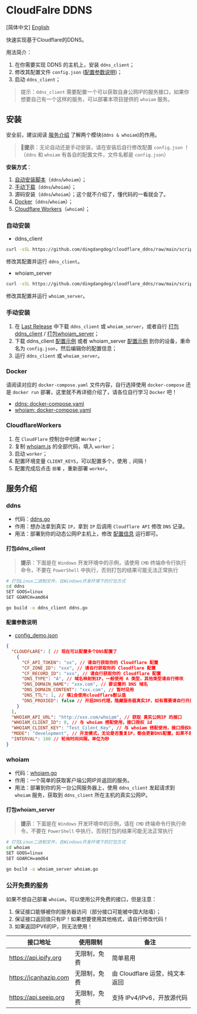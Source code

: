 # CloudFalre DDNS

[简体中文] [English](./README_EN.MD)

快速实现基于Cloudflare的DDNS。

用法简介：

1. 在你需要实现 DDNS 的主机上，安装 `ddns_client`；
2. 修改其配置文件 `config.json` ([配置参数说明](#配置参数说明))；
3. 启动 `ddns_client`；

> 提示：`ddns_client` 需要配置一个可以获取自身公网IP的服务接口，如果你想要自己有一个这样的服务，可以部署本项目提供的 `whoiam` 服务。

## 安装

安全前，建议阅读 [服务介绍](#服务介绍) 了解两个模块(`ddns & whoiam`)的作用。

> 🧨**提示**：无论自动还是手动安装，请在安装后自行修改配置 `config.json` ！（`ddns` 和 `whoiam` 有各自的配置文件，文件名都是 `config.json`）

**安装方式**：

1. [自动安装脚本](#自动安装)（`ddns`/`whoiam`）；
2. [手动下载](#手动安装)（`ddns`/`whoiam`）；
3. 源码安装（`ddns`/`whoiam`）；这个就不介绍了，懂代码的一看就会了。
4. [Docker](#docker)（`ddns`/`whoiam`）；
5. [Cloudflare Workers](#cloudflareworkers)（`whoiam`）；

### 自动安装

- ddns_client

```sh
curl -sSL https://github.com/dingdangdog/cloudflare_ddns/raw/main/script/update_ddns.sh | bash
```

修改其配置并运行 `ddns_client`。

- whoiam_server

```sh
curl -sSL https://github.com/dingdangdog/cloudflare_ddns/raw/main/script/update_whoiam.sh | bash
```

修改其配置并运行 `whoiam_server`。

### 手动安装

1. 在 [Last Release](https://github.com/dingdangdog/cloudflare_ddns/releases) 中下载 `ddns_client` 或 `whoiam_server`，或者自行 [打包ddns_client](#打包ddns_client) / [打包whoiam_server](#打包whoiam_server)；
2. 下载 ddns_client [配置示例](./ddns/config_demo.json) 或者 whoiam_server [配置示例](./whoiam/config_demo.json) 到你的设备，重命名为 `config.json`，然后编辑你的配置信息；
3. 运行 `ddns_client` 或 `whoiam_server`。

### Docker

请阅读对应的 `docker-compose.yaml` 文件内容，自行选择使用 `docker-compose` 还是 `docker run` 部署，这里就不再详细介绍了，请各位自行学习 `Docker` 吧！

- [ddns: docker-compose.yaml](./ddns/docker-compose.yaml)
- [whoiam: docker-compose.yaml](./whoiam/docker-compose.yaml)

### CloudflareWorkers

1. 在 `CloudFlare` 控制台中创建 `Worker`；
2. 复制 [whoiam.js](./whoiam/whoiam.js) 的全部代码，填入 `worker`；
3. 启动 `worker`；
4. 配置环境变量 `CLIENT_KEYS`，可以配置多个，使用 `,` 间隔！
5. 配置完成后点击 `部署` ，重新部署 `worker`。

## 服务介绍

### ddns

- 代码：[ddns.go](./ddns/ddns.go)
- 作用：想办法拿到真实 `IP`，拿到 `IP` 后调用 `Cloudflare API` 修改 `DNS` 记录。
- 用法：部署到你的动态公网IP主机上，修改 [配置信息](./ddns/config_demo.json) 运行即可。

#### 打包ddns_client

> **提示**：下面是在 `Windows` 开发环境中的示例，请使用 `CMD` 终端命令行执行命令，不要在 `PowerShell` 中执行，否则打包的结果可能无法正常执行

```bash
# 打包Linux二进制文件，在Windows开发环境下的打包方式
cd ddns
SET GOOS=linux
SET GOARCH=amd64

go build -o ddns_client ddns.go
```

#### 配置参数说明

- [config_demo.json](./ddns/config_demo.json)

```json
{
  "CLOUDFLARE": [ // 现在可以配置多个DNS配置了
    {
      "CF_API_TOKEN": "xx", // 请自行获取你的 Cloudflare 配置
      "CF_ZONE_ID": "xxx", // 请自行获取你的 Cloudflare 配置
      "CF_RECORD_ID": "xxx", // 请自行获取你的 Cloudflare 配置
      "DNS_TYPE": "A", // 域名映射到IP，一般使用 A 类型，其他类型请自行修改
      "DNS_DOMAIN_NAME": "xxx.com", // 要设置的 DNS 域名
      "DNS_DOMAIN_CONTENT": "xxx.com", // 暂时没用
      "DNS_TTL": 1, // 填1会使用cloudflare默认值
      "DNS_PROXIED": false // 开启DNS代理，隐藏服务器真实IP，如有需要请自行开启。
    }
  ],
  "WHOIAM_API_URL": "http://xxx.com/whoiam", // 获取 真实公网IP 的接口
  "WHOIAM_CLIENT_ID": 0, // 与 whoiam 搭配使用，接口授权 id
  "WHOIAM_CLIENT_KEY": "Test_Cilent_Key", // 与 whoiam 搭配使用，接口授权key
  "MODE": "development", // 开发模式，无论是否重复IP，都会更新DNS配置，如果不是开发模式，会自动与上一次IP校验，详情请阅读代码
  "INTERVAL": 180 // 轮询时间间隔，单位为秒
}
```

### whoiam

- 代码：[whoiam.go](./whoiam/whoiam.go)
- 作用：一个简单的获取客户端公网IP并返回的服务。
- 用法：部署到你的另一台公网服务器上，使用 `ddns_client` 发起请求到 `whoiam` 服务，获取到 `ddns_client` 所在主机的真实公网IP。

#### 打包whoiam_server

> **提示**：下面是在 `Windows` 开发环境中的示例，请在 `CMD` 终端命令行执行命令，不要在 `PowerShell` 中执行，否则打包的结果可能无法正常执行

```bash
# 打包Linux二进制文件，在Windows开发环境下的打包方式
cd whoiam
SET GOOS=linux
SET GOARCH=amd64

go build -o whoiam_server whoiam.go
```

### 公开免费的服务

如果不想自己部署 `whoiam`，可以使用公开免费的接口，但是注意：

1. 保证接口能够被你的服务器访问（部分接口可能被中国大陆墙）；
2. 保证接口返回值只有IP！如果想要使用其他格式，请自行修改代码！
3. 如果返回IPV6的IP，则无法使用！

| **接口地址**                                    | **使用限制**                  | **备注**                           |
| ------------------------------------------- | ----------------------------- | ---------------------------------- |
| <https://api.ipify.org>                       | 无限制，免费                  | 简单易用|
| <https://icanhazip.com>                       | 无限制，免费                  | 由 Cloudflare 运营，纯文本返回     |
| <https://api.seeip.org>                       | 无限制，免费                  | 支持 IPv4/IPv6，开放源代码         |
